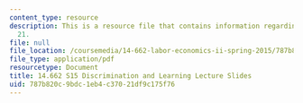 ```yaml
---
content_type: resource
description: This is a resource file that contains information regarding lecture slide
  21.
file: null
file_location: /coursemedia/14-662-labor-economics-ii-spring-2015/787b820c9bdc1eb4c37021df9c175f76_MIT14_662S15_lec_slides21.pdf
file_type: application/pdf
resourcetype: Document
title: 14.662 S15 Discrimination and Learning Lecture Slides
uid: 787b820c-9bdc-1eb4-c370-21df9c175f76
---
```

